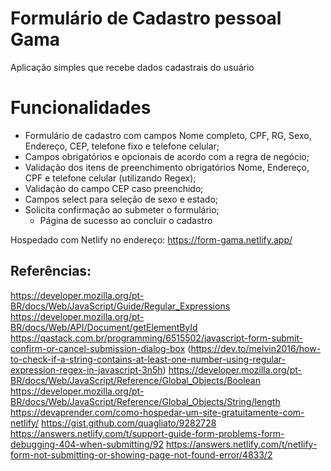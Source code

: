 # Formulário de Cadastro pessoal Gama

Aplicação simples que recebe dados cadastrais do usuário

# Funcionalidades
  + Formulário de cadastro com campos Nome completo, CPF, RG, Sexo, Endereço, CEP, telefone fixo e telefone celular;
  + Campos obrigatórios e opcionais de acordo com a regra de negócio;
  + Validação dos itens de preenchimento obrigatórios Nome, Endereço, CPF e telefone celular (utilizando Regex);
  + Validação do campo CEP caso preenchido;
  + Campos select para seleção de sexo e estado;
  + Solicita confirmação ao submeter o formulário;
    + Página de sucesso ao concluir o cadastro

Hospedado com Netlify no endereço: https://form-gama.netlify.app/


## Referências:
https://developer.mozilla.org/pt-BR/docs/Web/JavaScript/Guide/Regular_Expressions
https://developer.mozilla.org/pt-BR/docs/Web/API/Document/getElementById
https://qastack.com.br/programming/6515502/javascript-form-submit-confirm-or-cancel-submission-dialog-box
(https://dev.to/melvin2016/how-to-check-if-a-string-contains-at-least-one-number-using-regular-expression-regex-in-javascript-3n5h)
https://developer.mozilla.org/pt-BR/docs/Web/JavaScript/Reference/Global_Objects/Boolean
https://developer.mozilla.org/pt-BR/docs/Web/JavaScript/Reference/Global_Objects/String/length
https://devaprender.com/como-hospedar-um-site-gratuitamente-com-netlify/
https://gist.github.com/quagliato/9282728
https://answers.netlify.com/t/support-guide-form-problems-form-debugging-404-when-submitting/92
https://answers.netlify.com/t/netlify-form-not-submitting-or-showing-page-not-found-error/4833/2